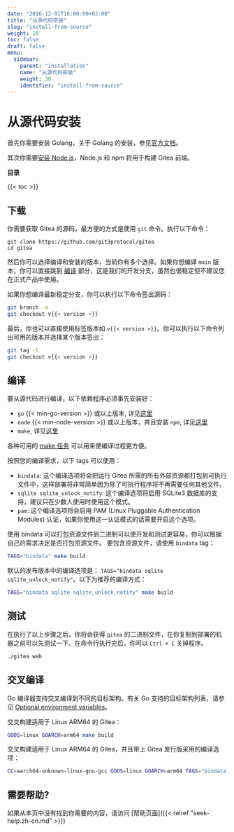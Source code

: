 ```yaml
---
date: "2016-12-01T16:00:00+02:00"
title: "从源代码安装"
slug: "install-from-source"
weight: 10
toc: false
draft: false
menu:
  sidebar:
    parent: "installation"
    name: "从源代码安装"
    weight: 30
    identifier: "install-from-source"
---
```


# 从源代码安装

首先你需要安装 Golang，关于 Golang 的安装，参见[官方文档](https://golang.google.cn/doc/install)。

其次你需要[安装 Node.js](https://nodejs.org/zh-cn/download/)，Node.js 和 npm 将用于构建 Gitea 前端。

**目录**

{{< toc >}}

## 下载

你需要获取 Gitea 的源码，最方便的方式是使用 `git` 命令。执行以下命令：

```
git clone https://github.com/git3protocol/gitea
cd gitea
```

然后你可以选择编译和安装的版本，当前你有多个选择。如果你想编译 `main` 版本，你可以直接跳到 [编译](#编译) 部分，这是我们的开发分支，虽然也很稳定但不建议您在正式产品中使用。

如果你想编译最新稳定分支，你可以执行以下命令签出源码：

```bash
git branch -a
git checkout v{{< version >}}
```

最后，你也可以直接使用标签版本如 `v{{< version >}}`。你可以执行以下命令列出可用的版本并选择某个版本签出：

```bash
git tag -l
git checkout v{{< version >}}
```

## 编译

要从源代码进行编译，以下依赖程序必须事先安装好：

- `go` {{< min-go-version >}} 或以上版本, 详见[这里](https://golang.google.cn/doc/install)
- `node` {{< min-node-version >}} 或以上版本，并且安装 `npm`, 详见[这里](https://nodejs.org/zh-cn/download/)
- `make`, 详见[这里](/zh-cn/hacking-on-gitea/)

各种可用的 [make 任务](https://github.com/git3protocol/gitea/blob/main/Makefile)
可以用来使编译过程更方便。

按照您的编译需求，以下 tags 可以使用：

- `bindata`: 这个编译选项将会把运行 Gitea 所需的所有外部资源都打包到可执行文件中，这样部署将非常简单因为除了可执行程序将不再需要任何其他文件。
- `sqlite sqlite_unlock_notify`: 这个编译选项将启用 SQLite3 数据库的支持，建议只在少数人使用时使用这个模式。
- `pam`: 这个编译选项将会启用 PAM (Linux Pluggable Authentication Modules) 认证，如果你使用这一认证模式的话需要开启这个选项。

使用 bindata 可以打包资源文件到二进制可以使开发和测试更容易，你可以根据自己的需求决定是否打包资源文件。
要包含资源文件，请使用 `bindata` tag：

```bash
TAGS="bindata" make build
```

默认的发布版本中的编译选项是： `TAGS="bindata sqlite sqlite_unlock_notify"`。以下为推荐的编译方式：

```bash
TAGS="bindata sqlite sqlite_unlock_notify" make build
```

## 测试

在执行了以上步骤之后，你将会获得 `gitea` 的二进制文件，在你复制到部署的机器之前可以先测试一下。在命令行执行完后，你可以 `Ctrl + C` 关掉程序。

```bash
./gitea web
```

## 交叉编译

Go 编译器支持交叉编译到不同的目标架构。有关 Go 支持的目标架构列表，请参见 [Optional environment variables](https://go.dev/doc/install/source#environment)。

交叉构建适用于 Linux ARM64 的 Gitea：

```bash
GOOS=linux GOARCH=arm64 make build
```

交叉构建适用于 Linux ARM64 的 Gitea，并且带上 Gitea 发行版采用的编译选项：

```bash
CC=aarch64-unknown-linux-gnu-gcc GOOS=linux GOARCH=arm64 TAGS="bindata sqlite sqlite_unlock_notify" make build
```

## 需要帮助?

如果从本页中没有找到你需要的内容，请访问 [帮助页面]({{< relref "seek-help.zh-cn.md" >}})
